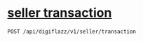 # [seller transaction]()

<!--
@category seller
-->

```bash
POST /api/digiflazz/v1/seller/transaction
```